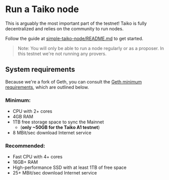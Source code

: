 # Run a Taiko node

This is arguably the most important part of the testnet! Taiko is fully decentralized and relies on the community to run nodes.

Follow the guide at [simple-taiko-node/README.md](https://github.com/taikoxyz/simple-taiko-node/blob/main/README.md) to get started.

> Note: You will only be able to run a node regularly or as a proposer. In this testnet we're not running any provers.

## System requirements

Because we're a fork of Geth, you can consult the [Geth minimum requirements](https://github.com/ethereum/go-ethereum#hardware-requirements), which are outlined below.

### Minimum:

- CPU with 2+ cores
- 4GB RAM
- 1TB free storage space to sync the Mainnet
  - (**only ~50GB for the Taiko A1 testnet**)
- 8 MBit/sec download Internet service

### Recommended:

- Fast CPU with 4+ cores
- 16GB+ RAM
- High-performance SSD with at least 1TB of free space
- 25+ MBit/sec download Internet service

